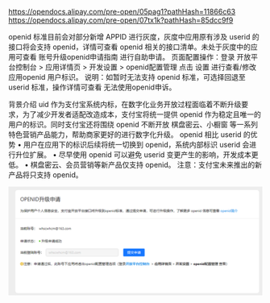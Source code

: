 https://opendocs.alipay.com/pre-open/05pag1?pathHash=11866c63
https://opendocs.alipay.com/pre-open/07tx1k?pathHash=85dcc9f9

openid 标准目前会对部分新增 APPID 进行灰度，灰度中应用原有涉及 userid 的接口将会支持 openid，详情可查看 openid 相关的接口清单。未处于灰度中的应用可查看 账号升级openid申请指南 进行自助申请。
页面配置操作：登录 开放平台控制台 > 应用详情页 > 开发设置 > openid配置管理 点击 设置 进行查看/修改应用openid 用户标识。
说明：如暂时无法支持 openid 标准，可选择回退至 userid 标准，操作详情可查看 无法使用openid申诉。

背景介绍
uid 作为支付宝系统内标，在数字化业务开放过程面临着不断升级要求，为了减少开发者适配改造成本，支付宝将统一提供 openid 作为稳定且唯一的用户的标识。同时支付宝还将围绕 openid 不断开放 棋盘密云、小橱窗 等一系列特色营销产品能力，帮助商家更好的进行数字化升级。
openid 相比 userid 的优势
• 用户在应用下的标识后续将统一切换到 openid，系统内部标识 userid 会进行升位扩展。
• 尽早使用 openid 可以避免 userid 变更产生的影响，开发成本更低。
• 棋盘密云、会员营销等新产品仅支持 openid。
注意：支付宝未来推出的新产品将只支持 openid。

![Alt text](image.png)
